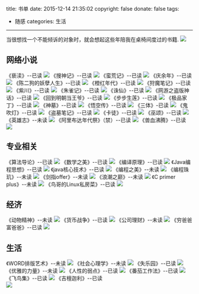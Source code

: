 title: 书单
date: 2015-12-14 21:35:02
copyright: false
donate: false
tags: 
- 随感
categories: 生活
---

当很想找一个不能倾诉的对象时，就会想起这些年陪我在桌椅间度过的书籍.
![](http://7xowaa.com1.z0.glb.clouddn.com/书籍.jpg?imageView/2/w/610/q/90)


<!--more-->

网络小说
---

《亵渎》--已读
![](http://7xowaa.com1.z0.glb.clouddn.com/xiedu.jpg)
《搜神记》--已读
![](http://7xowaa.com1.z0.glb.clouddn.com/soushenji.jpg)
《蛮荒记》--已读
![](http://7xowaa.com1.z0.glb.clouddn.com/manhuangji.jpg)
《庆余年》--已读
![](http://7xowaa.com1.z0.glb.clouddn.com/qingyunian.jpg)
《陈二狗的妖孽人生》--已读
![](http://7xowaa.com1.z0.glb.clouddn.com/chenergou.jpg)
《橙红年代》--已读
![](http://7xowaa.com1.z0.glb.clouddn.com/chenghongniandai.jpg)
《狩魔笔记》--已读
![](http://7xowaa.com1.z0.glb.clouddn.com/shoumobiji.jpg)
《紫川》--已读
![](http://7xowaa.com1.z0.glb.clouddn.com/zichuan.jpg)
《朱雀记》--已读
![](http://7xowaa.com1.z0.glb.clouddn.com/zhuqueji.jpg)
《诛仙》--已读
![](http://7xowaa.com1.z0.glb.clouddn.com/zhuxian.jpg)
《网游之盗版神话》--已读
![](http://7xowaa.com1.z0.glb.clouddn.com/盗版神话.jpg)
《回到明朝当王爷》--已读
![](http://7xowaa.com1.z0.glb.clouddn.com/回明.jpg)
《步步生莲》--已读
![](http://7xowaa.com1.z0.glb.clouddn.com/步步生莲.jpg)
《极品家丁》--已读
![](http://7xowaa.com1.z0.glb.clouddn.com/极品家丁.jpg)
《神墓》--已读
![](http://7xowaa.com1.z0.glb.clouddn.com/神墓.jpg)
《悟空传》--已读
![](http://7xowaa.com1.z0.glb.clouddn.com/wukongzhuan.jpg)
《三体》-已读
![](http://7xowaa.com1.z0.glb.clouddn.com/三体.jpg)
《鬼吹灯》--已读
![](http://7xowaa.com1.z0.glb.clouddn.com/鬼吹灯.jpg)
《盗墓笔记》--已读
![](http://7xowaa.com1.z0.glb.clouddn.com/盗墓笔记.jpg)
《卡徒》--已读
![](http://7xowaa.com1.z0.glb.clouddn.com/卡徒.jpg)
《巫颂》--已读
![](http://7xowaa.com1.z0.glb.clouddn.com/巫颂.jpg)
《英雄志》--未读
![](http://7xowaa.com1.z0.glb.clouddn.com/英雄志.jpg)
《阿里布达年代祭》（禁）--已读
![](http://7xowaa.com1.z0.glb.clouddn.com/阿里布达.jpg)
《兽血沸腾》--已读
![](http://7xowaa.com1.z0.glb.clouddn.com/兽血沸腾.jpg)


专业相关
---
《算法导论》--已读
![](http://7xowaa.com1.z0.glb.clouddn.com/suanfadaolun.jpg)
《数学之美》--已读
![](http://7xowaa.com1.z0.glb.clouddn.com/数学之美.jpg)
《编译原理》--已读
![](http://7xowaa.com1.z0.glb.clouddn.com/bianyiyuanli.jpg)
《Java编程思想》--已读
![](http://7xowaa.com1.z0.glb.clouddn.com/javasixiang.jpg)
《java核心技术》--已读
![](http://7xowaa.com1.z0.glb.clouddn.com/核心技术.jpg)
《编程之美》--未读
![](http://7xowaa.com1.z0.glb.clouddn.com/编程之美.jpg)
《编程珠玑》--未读
![](http://7xowaa.com1.z0.glb.clouddn.com/编程珠玑.jpg)
《剑指offer》--未读
![](http://7xowaa.com1.z0.glb.clouddn.com/剑指offer.jpg)
《浪潮之巅》--未读
![](http://7xowaa.com1.z0.glb.clouddn.com/浪潮之巅.jpg)
《C primer plus》--未读
![](http://7xowaa.com1.z0.glb.clouddn.com/cplus.jpg)
《鸟哥的Linux私房菜》--已读
![](http://7xowaa.com1.z0.glb.clouddn.com/鸟哥.jpg)



经济
---
《动物精神》--未读
![](http://7xowaa.com1.z0.glb.clouddn.com/动物精神.jpg)
《货币战争》--已读
![](http://7xowaa.com1.z0.glb.clouddn.com/货币战争.jpg)
《公司理财》--未读
![](http://7xowaa.com1.z0.glb.clouddn.com/gongsilicai.jpg)
《穷爸爸富爸爸》--已读
![](http://7xowaa.com1.z0.glb.clouddn.com/qiongbaba.jpg)

生活
---
《WORD排版艺术》--未读
![](http://7xowaa.com1.z0.glb.clouddn.com/排版艺术.jpg)
《社会心理学》--未读
![](http://7xowaa.com1.z0.glb.clouddn.com/社会心理学.jpg)
《失乐园》--已读
![](http://7xowaa.com1.z0.glb.clouddn.com/失乐园.jpg)
《优雅的力量》--未读
![](http://7xowaa.com1.z0.glb.clouddn.com/优雅的力量.jpg)
《人性的弱点》--已读
![](http://7xowaa.com1.z0.glb.clouddn.com/renxingruodian.jpg)
《番茄工作法》--已读
![](http://7xowaa.com1.z0.glb.clouddn.com/番茄工作.jpg)
《飞鸟集》--已读
![](http://7xowaa.com1.z0.glb.clouddn.com/飞鸟集.jpg)
《吉檀迦利》--已读		
![](http://7xowaa.com1.z0.glb.clouddn.com/吉檀迦利.jpg)


